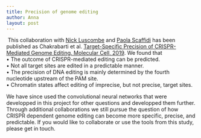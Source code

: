 ```yaml
---
title: Precision of genome editing
author: Anna
layout: post
---
```


<span class="image right"><img src="{{ 'assets/images/CRISPR.png' | relative_url }}" alt="" /></span>
This collaboration with <a href="http://luscombelab.org">Nick Luscombe</a> and <a href="https://www.crick.ac.uk/research/labs/paola-scaffidi">Paola Scaffidi</a> has been published as Chakrabarti et al. [Target-Specific Precision of CRISPR-Mediated Genome Editing. Molecular Cell, 2019](https://doi.org/10.1016/j.molcel.2018.11.031). We found that  
• The outcome of CRISPR-mediated editing can be predicted.   
• Not all target sites are edited in a predictable manner.  
• The precision of DNA editing is mainly determined by the fourth nucleotide upstream of the PAM site.  
• Chromatin states affect editing of imprecise, but not precise, target sites.  

We have since used the convolutional neural networks that were developped in this project for other questions and developped them further. Through additional collaborations we still pursue the question of how CRISPR dependent genome editing can become more specific, precise, and predictable. If you would like to collaborate or use the tools from this study, please get in touch. 